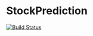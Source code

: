 # StockPrediction

[![Build Status](https://travis-ci.org/tamirc3/StockPrediction.svg?branch=master)](https://travis-ci.org/tamirc3/StockPrediction)
